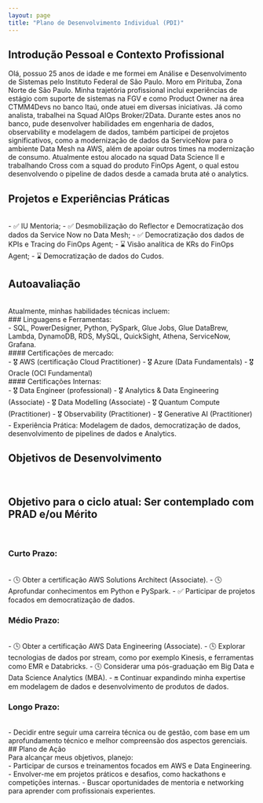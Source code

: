 ```yaml
---
layout: page
title: "Plano de Desenvolvimento Individual (PDI)"
---
```


## Introdução Pessoal e Contexto Profissional

Olá, possuo 25 anos de idade e me formei em Análise e Desenvolvimento de Sistemas pelo Instituto Federal de São Paulo. Moro em Pirituba, Zona Norte de São Paulo. Minha trajetória profissional inclui experiências de estágio com suporte de sistemas na FGV e como Product Owner na área CTMM4Devs no banco Itaú, onde atuei em diversas iniciativas. Já como analista, trabalhei na Squad AIOps Broker/2Data. Durante estes anos no banco, pude desenvolver habilidades em engenharia de dados, observability e modelagem de dados, também participei de projetos significativos, como a modernização de dados da ServiceNow para o ambiente Data Mesh na AWS, além de apoiar outros times na modernização de consumo. Atualmente estou alocado na squad Data Science II e trabalhando Cross com a squad do produto FinOps Agent, o qual estou desenvolvendo o pipeline de dados desde a camada bruta até o analytics.
<br>

## Projetos e Experiências Práticas
<br>
- ✅ IU Mentoria;
- ✅ Desmobilização do Reflector e Democratização dos dados da Service Now no Data Mesh;
- ✅ Democratização dos dados de KPIs e Tracing do FinOps Agent;
- ⌛ Visão analítica de KRs do FinOps Agent;
- ⌛ Democratização de dados do Cudos.
<br>

## Autoavaliação
<br>
Atualmente, minhas habilidades técnicas incluem:
<br>
### Linguagens e Ferramentas:
<br>
- SQL, PowerDesigner, Python, PySpark, Glue Jobs, Glue DataBrew, Lambda, DynamoDB, RDS, MySQL, QuickSight, Athena, ServiceNow, Grafana.
<br>
#### Certificações de mercado:
<br>
- 🎖️ AWS (certificação Cloud Practitioner)
- 🎖️ Azure (Data Fundamentals)
- 🎖️ Oracle (OCI Fundamental)
 <br>
#### Certificações Internas:
<br>
- 🎖️ Data Engineer (professional)
- 🎖️ Analytics & Data Engineering (Associate)
- 🎖️ Data Modelling (Associate)
- 🎖️ Quantum Compute (Practitioner)
- 🎖️ Observability (Practitioner)
- 🎖️ Generative AI (Practitioner)
<br>
- Experiência Prática: Modelagem de dados, democratização de dados, desenvolvimento de pipelines de dados e Analytics.
<br>

## Objetivos de Desenvolvimento
<br>

## Objetivo para o ciclo atual: Ser contemplado com PRAD e/ou Mérito
<br>

### Curto Prazo:
<br>
- 🕓 Obter a certificação AWS Solutions Architect (Associate).
- 🕓 Aprofundar conhecimentos em Python e PySpark.
- ✅ Participar de projetos focados em democratização de dados.
<br>

### Médio Prazo:
<br>
- 🕓 Obter a certificação AWS Data Engineering (Associate).
- 🕓 Explorar tecnologias de dados por stream, como por exemplo Kinesis, e ferramentas como EMR e Databricks.
- 🕓 Considerar uma pós-graduação em Big Data e Data Science Analytics (MBA).
- 🔛 Continuar expandindo minha expertise em modelagem de dados e desenvolvimento de produtos de dados.
<br>

### Longo Prazo:
<br>
- Decidir entre seguir uma carreira técnica ou de gestão, com base em um aprofundamento técnico e melhor compreensão dos aspectos gerenciais.

<br>
## Plano de Ação
<br>
Para alcançar meus objetivos, planejo:
<br>
- Participar de cursos e treinamentos focados em AWS e Data Engineering.
- Envolver-me em projetos práticos e desafios, como hackathons e competições internas.
- Buscar oportunidades de mentoria e networking para aprender com profissionais experientes.
